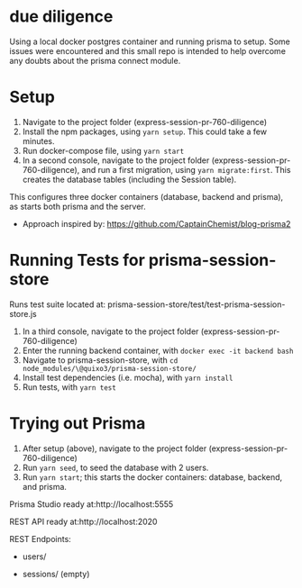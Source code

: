 # due diligence
Using a local docker postgres container and running prisma to setup. Some issues were
encountered and this small repo is intended to help overcome any doubts about the
prisma connect module.

# Setup

1. Navigate to the project folder (express-session-pr-760-diligence)
2. Install the npm packages, using ```yarn setup```. This could take a few minutes.
3. Run docker-compose file, using ```yarn start```
4. In a second console, navigate to the project folder (express-session-pr-760-diligence), and run a first migration, using ```yarn migrate:first```. This creates the database tables (including the Session table).

This configures three docker containers (database, backend and prisma), as starts both prisma and the server.
* Approach inspired by: https://github.com/CaptainChemist/blog-prisma2

# Running Tests for prisma-session-store

Runs test suite located at: prisma-session-store/test/test-prisma-session-store.js 

1. In a third console, navigate to the project folder (express-session-pr-760-diligence)
2. Enter the running backend container, with ```docker exec -it backend bash```
3. Navigate to prisma-session-store, with ```cd node_modules/\@quixo3/prisma-session-store/```
4. Install test dependencies (i.e. mocha), with ```yarn install ```
5. Run tests, with ```yarn test```

# Trying out Prisma

1. After setup (above), navigate to the project folder (express-session-pr-760-diligence)
2. Run ```yarn seed```, to seed the database with 2 users.
2. Run ```yarn start```; this starts the docker containers: database, backend, and prisma.

Prisma Studio ready at:http://localhost:5555

REST API ready at:http://localhost:2020

REST Endpoints:

* users/

* sessions/ (empty)



